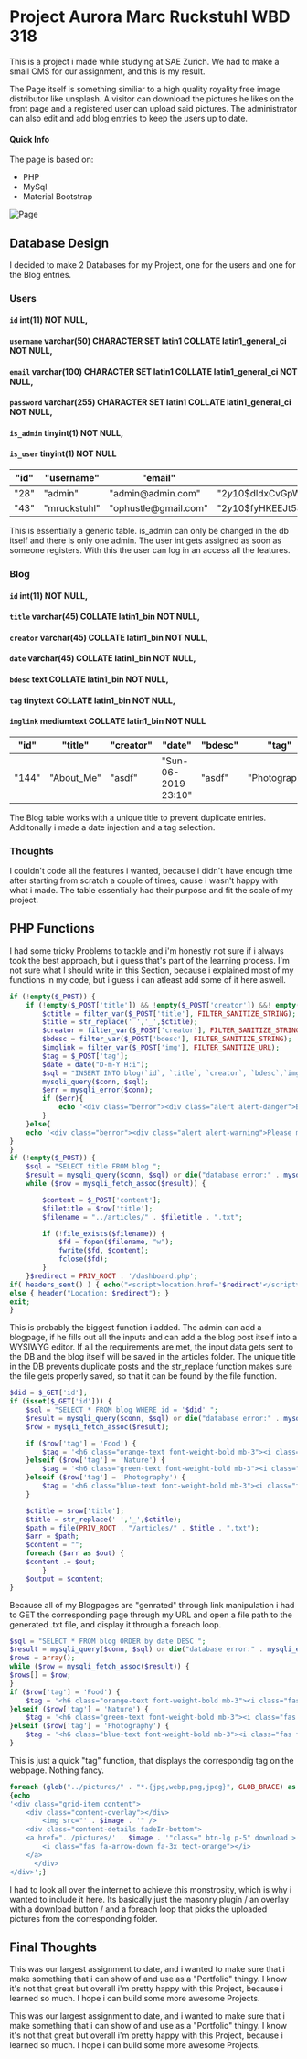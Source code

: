 
# Project Aurora Marc Ruckstuhl WBD 318

 This is a project i made while studying at SAE Zurich. We had to make a small CMS for our assignment, and this is my result.

The Page itself is something similiar to a high quality royality free image distributor like unsplash. A visitor can download the pictures he likes on the front page and a registered user can upload said pictures. The administrator can also edit and add blog entries to keep the users up to date. 

#### Quick Info
The page is based on:
 - PHP 
 - MySql
 - Material Bootstrap

![Page](https://imgur.com/weTeiCe.gif)

## Database Design

 I decided to make 2 Databases for my Project, one for the users and one for the Blog entries.

### Users

#### `id` int(11) NOT NULL,

#### `username` varchar(50) CHARACTER SET latin1 COLLATE latin1_general_ci NOT NULL,

#### `email` varchar(100) CHARACTER SET latin1 COLLATE latin1_general_ci NOT NULL,

#### `password` varchar(255) CHARACTER SET latin1 COLLATE latin1_general_ci NOT NULL,

#### `is_admin` tinyint(1) NOT NULL,

#### `is_user` tinyint(1) NOT NULL

| "id" | "username"   | "email"               | "password"                                                       | "is_admin" | "is_user" |
| ---- | ------------ | --------------------- | ---------------------------------------------------------------- | ---------- | --------- |
| "28" | "admin"      | "admin@admin\.com"    | "$2y$10\$dldxCvGpW3iaCL6oaPwuPeWOD06Ps40UhYI8pG7RpJxfza4wEilNO"  | "1"        | "0"       |
| "43" | "mruckstuhl" | "ophustle@gmail\.com" | "$2y$10\$fyHKEEJt5J/f9ctXHAnBqu9/zxxRqydTuKO\.0rtaldG6IcQ81b2Qe" | "0"        | "1"       |

 This is essentially a generic table. is_admin can only be changed in the db itself and there is only one admin. The user int gets assigned as soon as someone registers. With this the user can log in an access all the features.

### Blog

#### `id` int(11) NOT NULL,

#### `title` varchar(45) COLLATE latin1_bin NOT NULL,

#### `creator` varchar(45) COLLATE latin1_bin NOT NULL,

#### `date` varchar(45) COLLATE latin1_bin NOT NULL,

#### `bdesc` text COLLATE latin1_bin NOT NULL,

#### `tag` tinytext COLLATE latin1_bin NOT NULL,

#### `imglink` mediumtext COLLATE latin1_bin NOT NULL

| "id"  | "title"    | "creator" | "date"                | "bdesc" | "tag"         | "imglink"                                                                                         |
| ----- | ---------- | --------- | --------------------- | ------- | ------------- | ------------------------------------------------------------------------------------------------- |
| "144" | "About_Me" | "asdf"    | "Sun\-06\-2019 23:10" | "asdf"  | "Photography" | "https://horizon\-media\.s3\-eu\-west\-1\.amazonaws\.com/s3fs\-public/field/image/ecosystem\.jpg" |

 The Blog table works with a unique title to prevent duplicate entries. Additonally i made a date injection and a tag selection.

### Thoughts

 I couldn't code all the features i wanted, because i didn't have enough time after starting from scratch a couple of times, cause i wasn't happy with what i made. The table essentially had their purpose and fit the scale of my project.

## PHP Functions

 I had some tricky Problems to tackle and i'm honestly not sure if i always took the best approach, but i guess that's part of the learning process. I'm not sure what I should write in this Section, because i explained most of my functions in my code, but i guess i can atleast add some of it here aswell.

```php
if (!empty($_POST)) {
    if (!empty($_POST['title']) && !empty($_POST['creator']) &&! empty($_POST['bdesc']) && !empty($_POST['img']) && !empty($_POST['content'])) {
        $ctitle = filter_var($_POST['title'], FILTER_SANITIZE_STRING);
        $title = str_replace(' ','_',$ctitle);
        $creator = filter_var($_POST['creator'], FILTER_SANITIZE_STRING);
        $bdesc = filter_var($_POST['bdesc'], FILTER_SANITIZE_STRING);
        $imglink = filter_var($_POST['img'], FILTER_SANITIZE_URL);
        $tag = $_POST['tag'];
        $date = date("D-m-Y H:i");
        $sql = "INSERT INTO blog(`id`, `title`, `creator`, `bdesc`,`imglink`,`tag`, `date`) VALUES (NULL, '$title', '$creator','$bdesc','$imglink','$tag','$date')";
        mysqli_query($conn, $sql);
        $err = mysqli_error($conn);
        if ($err){
            echo '<div class="berror"><div class="alert alert-danger">Blog entry with this title already exsists!</div></div>';
        }
    }else{
    echo '<div class="berror"><div class="alert alert-warning">Please make sure to fill out all the fields!</div></div>';
}
}
if (!empty($_POST)) {
    $sql = "SELECT title FROM blog ";
    $result = mysqli_query($conn, $sql) or die("database error:" . mysqli_error($conn));
    while ($row = mysqli_fetch_assoc($result)) {

        $content = $_POST['content'];
        $filetitle = $row['title'];
        $filename = "../articles/" . $filetitle . ".txt";

        if (!file_exists($filename)) {
            $fd = fopen($filename, "w");
            fwrite($fd, $content);
            fclose($fd);
        }
    }$redirect = PRIV_ROOT . '/dashboard.php';
if( headers_sent() ) { echo("<script>location.href='$redirect'</script>"); }
else { header("Location: $redirect"); }
exit;
}
```

 This is probably the biggest function i added. The admin can add a blogpage, if he fills out all the inputs and can add a the blog post itself into a WYSIWYG editor. If all the requirements are met, the input data gets sent to the DB and the blog itself will be saved in the articles folder. The unique title in the DB prevents duplicate posts and the str_replace function makes sure the file gets properly saved, so that it can be found by the file function.

```php
$did = $_GET['id'];
if (isset($_GET['id'])) {
    $sql = "SELECT * FROM blog WHERE id = '$did' ";
    $result = mysqli_query($conn, $sql) or die("database error:" . mysqli_error($conn));
    $row = mysqli_fetch_assoc($result);

    if ($row['tag'] = 'Food') {
        $tag = '<h6 class="orange-text font-weight-bold mb-3"><i class="fas fa-utensils pr-2"></i>Food</h6>';
    }elseif ($row['tag'] = 'Nature') {
        $tag = '<h6 class="green-text font-weight-bold mb-3"><i class="fas fa-tree pr-2"></i>Nature</h6>';
    }elseif ($row['tag'] = 'Photography') {
        $tag = '<h6 class="blue-text font-weight-bold mb-3"><i class="fas fa-camera-retro pr-2"></i></i>Photography</h6>';
    }

    $ctitle = $row['title'];
    $title = str_replace(' ','_',$ctitle);
    $path = file(PRIV_ROOT . "/articles/" . $title . ".txt");
    $arr = $path;
    $content = "";
    foreach ($arr as $out) {
    $content .= $out;
        }
    $output = $content;
}
```

 Because all of my Blogpages are "genrated" through link manipulation i had to GET the corresponding page through my URL and open a file path to the generated .txt file, and display it through a foreach loop.

```php
$sql = "SELECT * FROM blog ORDER by date DESC ";
$result = mysqli_query($conn, $sql) or die("database error:" . mysqli_error($conn));
$rows = array();
while ($row = mysqli_fetch_assoc($result)) {
$rows[] = $row;
}
if ($row['tag'] = 'Food') {
    $tag = '<h6 class="orange-text font-weight-bold mb-3"><i class="fas fa-utensils pr-2"></i>Food</h6>';
}elseif ($row['tag'] = 'Nature') {
    $tag = '<h6 class="green-text font-weight-bold mb-3"><i class="fas fa-tree pr-2"></i>Nature</h6>';
}elseif ($row['tag'] = 'Photography') {
    $tag = '<h6 class="blue-text font-weight-bold mb-3"><i class="fas fa-camera-retro pr-2"></i></i>Photography</h6>';
}
```

 This is just a quick "tag" function, that displays the correspondig tag on the webpage. Nothing fancy.

```php
foreach (glob("../pictures/" . "*.{jpg,webp,png,jpeg}", GLOB_BRACE) as $image)
{echo
'<div class="grid-item content">
    <div class="content-overlay"></div>
        <img src="' . $image . '" />
    <div class="content-details fadeIn-bottom">
    <a href="../pictures/' . $image . '"class=" btn-lg p-5" download >
        <i class="fas fa-arrow-down fa-3x tect-orange"></i>
    </a>
      </div>
</div>';}
```

I had to look all over the internet to achieve this monstrosity, which is why i wanted to include it here. Its basically just the masonry plugin / an overlay with a download button / and a foreach loop that picks the uploaded pictures from the corresponding folder.

## Final Thoughts

 This was our largest assignment to date, and i wanted to make sure that i make something that i can show of and use as a "Portfolio" thingy. I know it's not that great but overall i'm pretty happy with this Project, because i learned so much. I hope i can build some more awesome Projects.

 This was our largest assignment to date, and i wanted to make sure that i make something that i can show of and use as a "Portfolio" thingy. I know it's not that great but overall i'm pretty happy with this Project, because i learned so much. I hope i can build some more awesome Projects.
